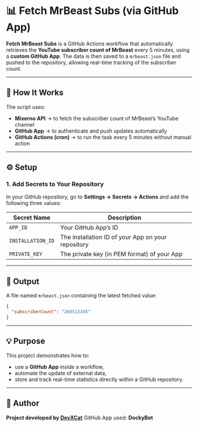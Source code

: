 # 📊 Fetch MrBeast Subs (via GitHub App)

**Fetch MrBeast Subs** is a GitHub Actions workflow that automatically retrieves the **YouTube subscriber count of MrBeast** every 5 minutes, using a **custom GitHub App**.
The data is then saved to a `mrbeast.json` file and pushed to the repository, allowing real-time tracking of the subscriber count.

---

## 🚀 How It Works

The script uses:

* **Mixerno API** → to fetch the subscriber count of MrBeast’s YouTube channel
* **GitHub App** → to authenticate and push updates automatically
* **GitHub Actions (cron)** → to run the task every 5 minutes without manual action

---

## ⚙️ Setup

### 1. Add Secrets to Your Repository

In your GitHub repository, go to **Settings → Secrets → Actions** and add the following three values:

| Secret Name       | Description                                        |
| ----------------- | -------------------------------------------------- |
| `APP_ID`          | Your GitHub App’s ID                               |
| `INSTALLATION_ID` | The installation ID of your App on your repository |
| `PRIVATE_KEY`     | The private key (in PEM format) of your App        |

---

## 📁 Output

A file named `mrbeast.json` containing the latest fetched value:

```json
{
  "subscriberCount": "268512345"
}
```

---

## 💡 Purpose

This project demonstrates how to:

* use a **GitHub App** inside a workflow,
* automate the update of external data,
* store and track real-time statistics directly within a GitHub repository.

---

## 👤 Author

**Project developed by [DevXCat](https://github.com/DevXCat)**
GitHub App used: **DockyBot**

